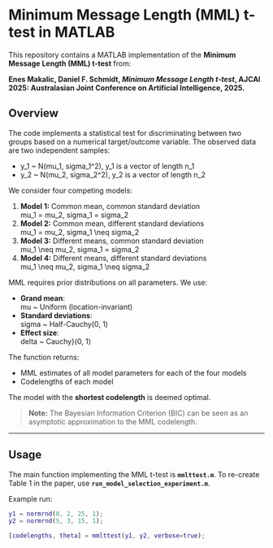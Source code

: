 # Minimum Message Length (MML) t-test in MATLAB

This repository contains a MATLAB implementation of the **Minimum Message Length (MML) t-test** from:

**Enes Makalic, Daniel F. Schmidt, _Minimum Message Length t-test_, AJCAI 2025: Australasian Joint Conference on Artificial Intelligence, 2025.**

## Overview

The code implements a statistical test for discriminating between two groups based on a numerical target/outcome variable. The observed data are two independent samples:

- y_1 ~ N(mu_1, sigma_1^2),   y_1 is a vector of length n_1
- y_2 ~ N(mu_2, sigma_2^2),   y_2 is a vector of length n_2


We consider four competing models:

1. **Model 1:** Common mean, common standard deviation  
   mu_1 = mu_2, sigma_1 = sigma_2 
2. **Model 2:** Common mean, different standard deviations  
   mu_1 = mu_2, sigma_1 \neq sigma_2 
3. **Model 3:** Different means, common standard deviation  
   mu_1 \neq mu_2, sigma_1 = sigma_2 
4. **Model 4:** Different means, different standard deviations  
   mu_1 \neq mu_2, sigma_1 \neq sigma_2 


MML requires prior distributions on all parameters. We use:

- **Grand mean**:  
  mu ~ Uniform (location-invariant)
- **Standard deviations**:  
  sigma ~ Half-Cauchy(0, 1) 
- **Effect size**:  
  delta ~ Cauchy}(0, 1)


The function returns:

- MML estimates of all model parameters for each of the four models  
- Codelengths of each model  

The model with the **shortest codelength** is deemed optimal.  

> **Note:** The Bayesian Information Criterion (BIC) can be seen as an asymptotic approximation to the MML codelength.

---

## Usage

The main function implementing the MML t-test is **`mmlttest.m`**.  To re-create Table 1 in the paper, use **`run_model_selection_experiment.m`**. 

Example run:

```matlab
y1 = normrnd(0, 2, 25, 1);
y2 = normrnd(5, 3, 15, 1);

[codelengths, theta] = mmlttest(y1, y2, verbose=true);
